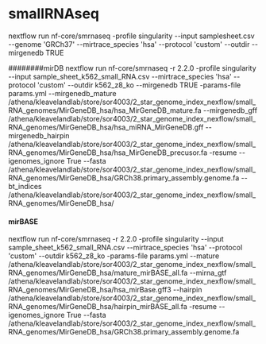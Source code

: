 # smallRNAseq

nextflow run nf-core/smrnaseq -profile singularity --input samplesheet.csv --genome 'GRCh37' --mirtrace_species 'hsa' --protocol 'custom' --outdir <OUTDIR> --mirgenedb TRUE 


########mirDB
nextflow run nf-core/smrnaseq -r 2.2.0 -profile singularity --input sample_sheet_k562_small_RNA.csv --mirtrace_species 'hsa' --protocol 'custom' --outdir k562_z8_ko --mirgenedb TRUE -params-file params.yml --mirgenedb_mature /athena/kleavelandlab/store/sor4003/2_star_genome_index_nexflow/small_RNA_genomes/MirGeneDB_hsa/hsa_MirGeneDB_mature.fa --mirgenedb_gff /athena/kleavelandlab/store/sor4003/2_star_genome_index_nexflow/small_RNA_genomes/MirGeneDB_hsa/hsa_miRNA_MirGeneDB.gff --mirgenedb_hairpin /athena/kleavelandlab/store/sor4003/2_star_genome_index_nexflow/small_RNA_genomes/MirGeneDB_hsa/hsa_MirGeneDB_precusor.fa -resume --igenomes_ignore True --fasta /athena/kleavelandlab/store/sor4003/2_star_genome_index_nexflow/small_RNA_genomes/MirGeneDB_hsa/GRCh38.primary_assembly.genome.fa --bt_indices /athena/kleavelandlab/store/sor4003/2_star_genome_index_nexflow/small_RNA_genomes/MirGeneDB_hsa/



#### mirBASE

nextflow run nf-core/smrnaseq -r 2.2.0 -profile singularity --input sample_sheet_k562_small_RNA.csv --mirtrace_species 'hsa' --protocol 'custom' --outdir k562_z8_ko -params-file params.yml --mature /athena/kleavelandlab/store/sor4003/2_star_genome_index_nexflow/small_RNA_genomes/MirGeneDB_hsa/mature_mirBASE_all.fa --mirna_gtf /athena/kleavelandlab/store/sor4003/2_star_genome_index_nexflow/small_RNA_genomes/MirGeneDB_hsa/hsa_mirBase.gff3 --hairpin /athena/kleavelandlab/store/sor4003/2_star_genome_index_nexflow/small_RNA_genomes/MirGeneDB_hsa/hairpin_mirBASE_all.fa -resume --igenomes_ignore True --fasta /athena/kleavelandlab/store/sor4003/2_star_genome_index_nexflow/small_RNA_genomes/MirGeneDB_hsa/GRCh38.primary_assembly.genome.fa
